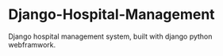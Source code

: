 # Django-Hospital-Management
Django hospital management system, built with django python webframwork.
